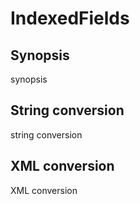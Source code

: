 <h1 class="converter">IndexedFields</h1>

## Synopsis

synopsis

## String conversion

string conversion

## XML conversion

XML conversion


